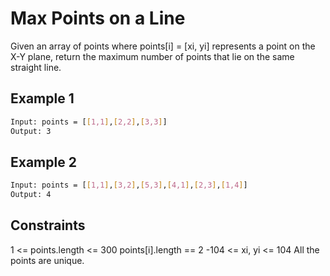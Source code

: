 # Max Points on a Line

Given an array of points where points[i] = [xi, yi] represents a point on the X-Y plane, return the maximum number of points that lie on the same straight line.

## Example 1

```bash
Input: points = [[1,1],[2,2],[3,3]]
Output: 3
```

## Example 2

```bash
Input: points = [[1,1],[3,2],[5,3],[4,1],[2,3],[1,4]]
Output: 4
```

## Constraints

1 <= points.length <= 300
points[i].length == 2
-104 <= xi, yi <= 104
All the points are unique.